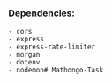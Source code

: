 ### Dependencies:
    - cors
    - express
    - express-rate-limiter
    - morgan
    - dotenv
    - nodemon# Mathongo-Task
